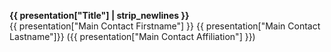 **{{ presentation["Title"] | strip_newlines }}**<br>
{{ presentation["Main Contact Firstname"] }} {{ presentation["Main Contact Lastname"]}} ({{ presentation["Main Contact Affiliation"] }})
